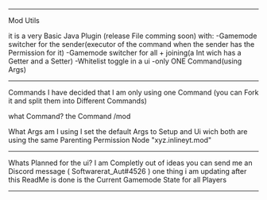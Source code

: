 ----------------
Mod Utils

it is a very Basic Java Plugin (release File comming soon)
with:
 -Gamemode switcher for the sender(executor of the command when the sender has the Permission for it)
 -Gamemode switcher for all + joining(a Int wich has a Getter and a Setter)
 -Whitelist toggle in a ui
 -only ONE Command(using Args)
 
 -------------------
 
 Commands
 I have decided that I am only using one Command (you can Fork it and split them into Different Commands)
 
 what Command?
 the Command /mod
 
 What Args am I using
 I set the default Args to Setup and Ui wich both are using the same Parenting Permission Node "xyz.inlineyt.mod"
 
 --------------
 
 Whats Planned for the ui?
 I am Completly out of ideas you can send me an Discord message ( Softwarerat_Aut#4526 )
 one thing i am updating after this ReadMe is done is the Current Gamemode State for all Players
 
 ---------------
 
